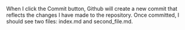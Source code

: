 When I click the Commit button, Github will create a new commit that reflects the changes I have made to the repository. Once committed, I should see two files: index.md and second_file.md.
